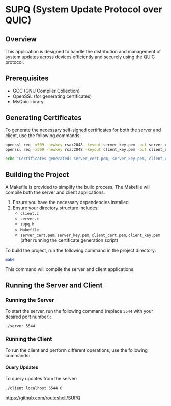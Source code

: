 # SUPQ (System Update Protocol over QUIC)

## Overview

This application is designed to handle the distribution and management of system updates across devices efficiently and securely using the QUIC protocol.


## Prerequisites

- GCC (GNU Compiler Collection)
- OpenSSL (for generating certificates)
- MsQuic library

## Generating Certificates

To generate the necessary self-signed certificates for both the server and client, use the following commands:

```bash
openssl req -x509 -newkey rsa:2048 -keyout server_key.pem -out server_cert.pem -days 365 -nodes -subj "/CN=localhost"
openssl req -x509 -newkey rsa:2048 -keyout client_key.pem -out client_cert.pem -days 365 -nodes -subj "/CN=localhost"

echo "Certificates generated: server_cert.pem, server_key.pem, client_cert.pem, client_key.pem"
```

## Building the Project

A Makefile is provided to simplify the build process. The Makefile will compile both the server and client applications.

1. Ensure you have the necessary dependencies installed.
2. Ensure your directory structure includes:
   - `client.c`
   - `server.c`
   - `supq.h`
   - `Makefile`
   - `server_cert.pem`, `server_key.pem`, `client_cert.pem`, `client_key.pem` (after running the certificate generation script)

To build the project, run the following command in the project directory:

```bash
make
```

This command will compile the server and client applications.

## Running the Server and Client

### Running the Server

To start the server, run the following command (replace `5544` with your desired port number):

```bash
./server 5544
```

### Running the Client

To run the client and perform different operations, use the following commands:

#### Query Updates

To query updates from the server:

```bash
./client localhost 5544 0
```


https://github.com/routeshell/SUPQ